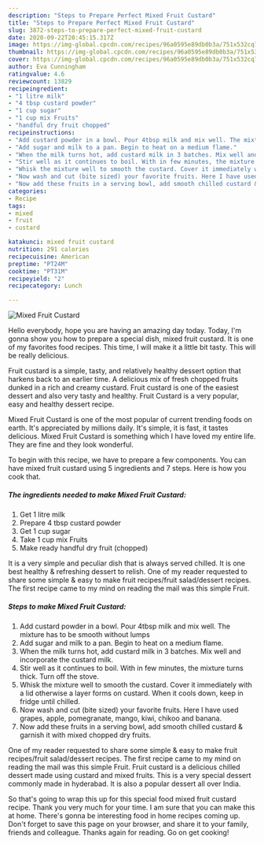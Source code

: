 ```yaml
---
description: "Steps to Prepare Perfect Mixed Fruit Custard"
title: "Steps to Prepare Perfect Mixed Fruit Custard"
slug: 3872-steps-to-prepare-perfect-mixed-fruit-custard
date: 2020-09-22T20:45:15.317Z
image: https://img-global.cpcdn.com/recipes/96a0595e89db0b3a/751x532cq70/mixed-fruit-custard-recipe-main-photo.jpg
thumbnail: https://img-global.cpcdn.com/recipes/96a0595e89db0b3a/751x532cq70/mixed-fruit-custard-recipe-main-photo.jpg
cover: https://img-global.cpcdn.com/recipes/96a0595e89db0b3a/751x532cq70/mixed-fruit-custard-recipe-main-photo.jpg
author: Eva Cunningham
ratingvalue: 4.6
reviewcount: 13829
recipeingredient:
- "1 litre milk"
- "4 tbsp custard powder"
- "1 cup sugar"
- "1 cup mix Fruits"
- "handful dry fruit chopped"
recipeinstructions:
- "Add custard powder in a bowl. Pour 4tbsp milk and mix well. The mixture has to be smooth without lumps"
- "Add sugar and milk to a pan. Begin to heat on a medium flame."
- "When the milk turns hot, add custard milk in 3 batches. Mix well and incorporate the custard milk."
- "Stir well as it continues to boil. With in few minutes, the mixture turns thick. Turn off the stove."
- "Whisk the mixture well to smooth the custard. Cover it immediately with a lid otherwise a layer forms on custard. When it cools down, keep in fridge until chilled."
- "Now wash and cut (bite sized) your favorite fruits. Here I have used grapes, apple, pomegranate, mango, kiwi, chikoo and banana."
- "Now add these fruits in a serving bowl, add smooth chilled custard &amp; garnish it with mixed chopped dry fruits."
categories:
- Recipe
tags:
- mixed
- fruit
- custard

katakunci: mixed fruit custard 
nutrition: 291 calories
recipecuisine: American
preptime: "PT24M"
cooktime: "PT31M"
recipeyield: "2"
recipecategory: Lunch

---
```



![Mixed Fruit Custard](https://img-global.cpcdn.com/recipes/96a0595e89db0b3a/751x532cq70/mixed-fruit-custard-recipe-main-photo.jpg)

Hello everybody, hope you are having an amazing day today. Today, I'm gonna show you how to prepare a special dish, mixed fruit custard. It is one of my favorites food recipes. This time, I will make it a little bit tasty. This will be really delicious.

Fruit custard is a simple, tasty, and relatively healthy dessert option that harkens back to an earlier time. A delicious mix of fresh chopped fruits dunked in a rich and creamy custard. Fruit custard is one of the easiest dessert and also very tasty and healthy. Fruit Custard is a very popular, easy and healthy dessert recipe.

Mixed Fruit Custard is one of the most popular of current trending foods on earth. It's appreciated by millions daily. It's simple, it is fast, it tastes delicious. Mixed Fruit Custard is something which I have loved my entire life. They are fine and they look wonderful.


To begin with this recipe, we have to prepare a few components. You can have mixed fruit custard using 5 ingredients and 7 steps. Here is how you cook that.

<!--inarticleads1-->

##### The ingredients needed to make Mixed Fruit Custard:

1. Get 1 litre milk
1. Prepare 4 tbsp custard powder
1. Get 1 cup sugar
1. Take 1 cup mix Fruits
1. Make ready handful dry fruit (chopped)


It is a very simple and peculiar dish that is always served chilled. It is one best healthy &amp; refreshing dessert to relish. One of my reader requested to share some simple &amp; easy to make fruit recipes/fruit salad/dessert recipes. The first recipe came to my mind on reading the mail was this simple Fruit. 

<!--inarticleads2-->

##### Steps to make Mixed Fruit Custard:

1. Add custard powder in a bowl. Pour 4tbsp milk and mix well. The mixture has to be smooth without lumps
1. Add sugar and milk to a pan. Begin to heat on a medium flame.
1. When the milk turns hot, add custard milk in 3 batches. Mix well and incorporate the custard milk.
1. Stir well as it continues to boil. With in few minutes, the mixture turns thick. Turn off the stove.
1. Whisk the mixture well to smooth the custard. Cover it immediately with a lid otherwise a layer forms on custard. When it cools down, keep in fridge until chilled.
1. Now wash and cut (bite sized) your favorite fruits. Here I have used grapes, apple, pomegranate, mango, kiwi, chikoo and banana.
1. Now add these fruits in a serving bowl, add smooth chilled custard &amp; garnish it with mixed chopped dry fruits.


One of my reader requested to share some simple &amp; easy to make fruit recipes/fruit salad/dessert recipes. The first recipe came to my mind on reading the mail was this simple Fruit. Fruit custard is a delicious chilled dessert made using custard and mixed fruits. This is a very special dessert commonly made in hyderabad. It is also a popular dessert all over India. 

So that's going to wrap this up for this special food mixed fruit custard recipe. Thank you very much for your time. I am sure that you can make this at home. There's gonna be interesting food in home recipes coming up. Don't forget to save this page on your browser, and share it to your family, friends and colleague. Thanks again for reading. Go on get cooking!
